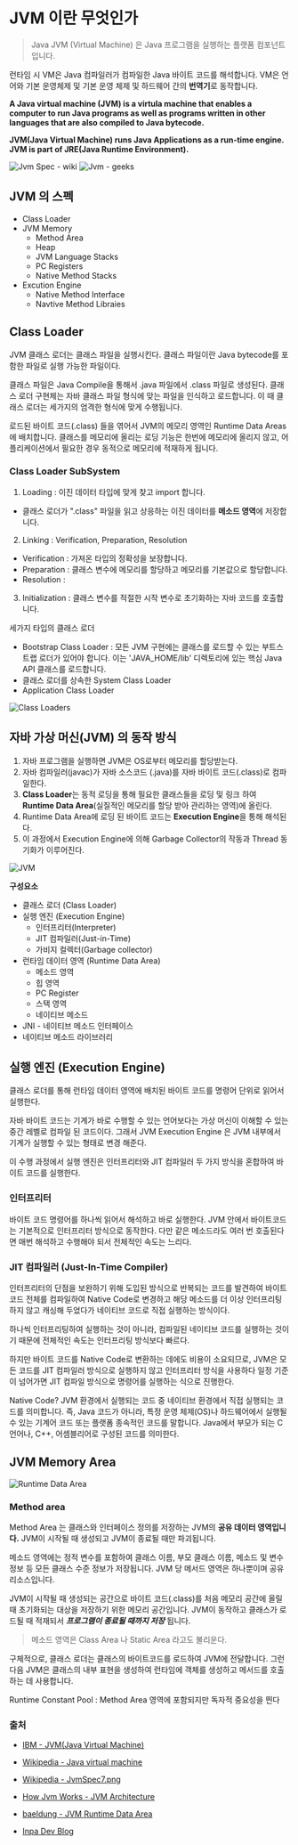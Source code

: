 # JVM 이란 무엇인가

> Java JVM (Virtual Machine) 은 Java 프로그램을 실행하는 플랫폼 컴포넌트입니다.

런타임 시 VM은 Java 컴파일러가 컴파일한 Java 바이트 코드를 해석합니다. VM은 언어와 기본 운영체제 및 기본 운영 체제 및 하드웨어 간의 **번역기**로 동작합니다.

**A Java virtual machine (JVM) is a virtula machine that enables a computer to run Java programs as well as programs written in other languages that are also compiled to Java bytecode.**

**JVM(Java Virtual Machine) runs Java Applications as a run-time engine. JVM is part of JRE(Java Runtime Environment).**

![Jvm Spec - wiki](https://github.com/user-attachments/assets/5db509ea-82c0-4bbc-a2e7-7bdb6be1ba23)
![Jvm - geeks](https://github.com/user-attachments/assets/7f8d4793-279a-44ed-b91d-1aef08bd5355)

## JVM 의 스펙
- Class Loader
- JVM Memory
  - Method Area
  - Heap 
  - JVM Language Stacks
  - PC Registers
  - Native Method Stacks
- Excution Engine 
  - Native Method Interface
  - Navtive Method Libraies

## Class Loader
JVM 클래스 로더는 클래스 파일을 실행시킨다. 클래스 파일이란 Java bytecode를 포함한 파일로 실행 가능한 파일이다.

클래스 파일은 Java Compile을 통해서 .java 파일에서 .class 파일로 생성된다. 클래스 로더 구현체는 자바 클래스 파일 형식에 맞는 파일을 인식하고 로드합니다. 이 때 클래스 로더는 세가지의 엄격한 형식에 맞게 수행됩니다.

로드된 바이트 코드(.class) 들을 엮어서 JVM의 메모리 영역인 Runtime Data Areas에 배치합니다. 클래스를 메모리에 올리는
로딩 기능은 한번에 메모리에 올리지 않고, 어플리케이션에서 필요한 경우 동적으로 메모리에 적재하게 됩니다.

### Class Loader SubSystem
1. Loading : 이진 데이터 타입에 맞게 찾고 import 합니다.
  - 클래스 로더가 ".class" 파일을 읽고 상응하는 이진 데이터를 **메소드 영역**에 저장합니다.
2. Linking : Verification, Preparation, Resolution
  - Verification : 가져온 타입의 정확성을 보장합니다.
  - Preparation : 클래스 변수에 메모리를 할당하고 메모리를 기본값으로 할당합니다.
  - Resolution : 
3. Initialization : 클래스 변수를 적절한 시작 변수로 초기화하는 자바 코드를 호출합니다.

세가지 타입의 클래스 로더
- Bootstrap Class Loader : 모든 JVM 구현에는 클래스를 로드할 수 있는 부트스트랩 로더가 있어야 합니다. 이는 'JAVA_HOME/lib' 디렉토리에 있는 핵심 Java API 클래스를 로드합니다.
- 클래스 로더를 상속한 System Class Loader
- Application Class Loader

![Class Loaders](https://github.com/user-attachments/assets/45f91f1f-7468-4389-898b-9579058ab0a6)

## 자바 가상 머신(JVM) 의 동작 방식
1. 자바 프로그램을 실행하면 JVM은 OS로부터 메모리를 할당받는다.
2. 자바 컴파일러(javac)가 자바 소스코드 (.java)를 자바 바이트 코드(.class)로 컴파일한다.
3. **Class Loader**는 동적 로딩을 통해 필요한 클래스들을 로딩 및 링크 하여 **Runtime Data Area**(실질적인 메모리를 할당 받아 관리하는 영역)에 올린다.
4. Runtime Data Area에 로딩 된 바이트 코드는 **Execution Engine**을 통해 해석된다.
5. 이 과정에서 Execution Engine에 의해 Garbage Collector의 작동과 Thread 동기화가 이루어진다.

![JVM](https://github.com/user-attachments/assets/cb5c8e4b-98bb-4d2f-8b11-28a0e3ed5e8d)

**구성요소**

- 클래스 로더 (Class Loader)
- 실행 엔진 (Execution Engine)
  - 인터프리터(Interpreter)
  - JIT 컴파일러(Just-in-Time)
  - 가비지 컬렉터(Garbage collector)
- 런타임 데이터 영역 (Runtime Data Area)
  - 메소드 영역
  - 힙 영역
  - PC Register
  - 스택 영역
  - 네이티브 메소드
- JNI - 네이티브 메소드 인터페이스
- 네이티브 메소드 라이브러리

## 실행 엔진 (Execution Engine)
클래스 로더를 통해 런타임 데이터 영역에 배치된 바이트 코드를 명령어 단위로 읽어서 실행한다.

자바 바이트 코드는 기계가 바로 수행할 수 있는 언어보다는 가상 머신이 이해할 수 있는 중간 레벨로
컴파일 된 코드이다. 그래서 JVM Execution Engine 은 JVM 내부에서 기계가 실행할 수 있는 형태로 변경
해준다.

이 수행 과정에서 실행 엔진은 인터프리터와 JIT 컴파일러 두 가지 방식을 혼합하여 바이트 코드를 실행한다.

### 인터프리터
바이트 코드 명령어를 하나씩 읽어서 해석하고 바로 실행한다. JVM 안에서 바이트코드는 기본적으로 인터프리터
방식으로 동작한다. 다만 같은 메소드라도 여러 번 호출된다면 매번 해석하고 수행해야 되서 전체적인 속도는 느리다.

### JIT 컴파일러 (Just-In-Time Compiler)
인터프리터의 단점을 보완하기 위해 도입된 방식으로 반복되는 코드를 발견하여 바이트 코드 전체를 컴파일하여
Native Code로 변경하고 해당 메소드를 더 이상 인터프리팅 하지 않고 캐싱해 두었다가 네이티브 코드로 직접
실행하는 방식이다.

하나씩 인터프리팅하여 실행하는 것이 아니라, 컴파일된 네이티브 코드를 실행하는 것이기 때문에
전체적인 속도는 인터프리팅 방식보다 빠르다.

하지만 바이트 코드를 Native Code로 변환하는 데에도 비용이 소요되므로, JVM은 모든 코드를 JIT 컴파일러
방식으로 실행하지 않고 인터프리터 방식을 사용하다 일정 기준이 넘어가면 JIT 컴파일 방식으로 명령어를
실행하는 식으로 진행한다.

Native Code?
JVM 환경에서 실행되는 코드 중 네이티브 환경에서 직접 실행되는 코드를 의미합니다. 즉, Java 코드가 아니라,
특정 운영 체제(OS)나 하드웨어에서 실행될 수 있는 기계어 코드 또는 플랫폼 종속적인 코드를 말합니다.
Java에서 부모가 되는 C 언어나, C++, 어셈블리어로 구성된 코드를 의미한다.

## JVM Memory Area
![Runtime Data Area](https://github.com/user-attachments/assets/a2c8f17c-7eee-4c38-90c3-d287b84ac6b4)

### Method area

Method Area 는 클래스와 인터페이스 정의를 저장하는 JVM의 **공유 데이터 영역입니다.** 
JVM이 시작될 때 생성되고 JVM이 종료될 때만 파괴됩니다.

메소드 영역에는 정적 변수를 포함하여 클래스 이름, 부모 클래스 이름, 메소드 및 변수 정보 등 모든 
클래스 수준 정보가 저장됩니다. JVM 당 메서드 영역은 하나뿐이며 공유 리소스입니다.

JVM이 시작될 때 생성되는 공간으로 바이트 코드(.class)를 처음 메모리 공간에 올릴 때 초기화되는
대상을 저장하기 위한 메모리 공간입니다. JVM이 동작하고 클래스가 로드될 때 적재되서 **_프로그램이 종료될
때까지 저장_** 됩니다.

> 메소드 영역은 Class Area 나 Static Area 라고도 불리운다.

구체적으로, 클래스 로더는 클래스의 바이트코드를 로드하여 JVM에 전달합니다. 그런 다음 JVM은 클래스의
내부 표현을 생성하여 런타임에 객체를 생성하고 메서드를 호출하는 데 사용합니다.

Runtime Constant Pool : Method Area 영역에 포함되지만 독자적 중요성을 띈다


### 출처
- [IBM - JVM(Java Virtual Machine)](https://www.ibm.com/docs/ko/sdk-java-technology/8?topic=introduction-java-virtual-machine)

- [Wikipedia - Java virtual machine](https://en.wikipedia.org/wiki/Java_virtual_machine)

- [Wikipedia - JvmSpec7.png](https://en.wikipedia.org/wiki/File:JvmSpec7.png)

- [How Jvm Works - JVM  Architecture](https://www.geeksforgeeks.org/jvm-works-jvm-architecture/)

- [baeldung - JVM Runtime Data Area](https://www.baeldung.com/java-jvm-run-time-data-areas)

- [Inpa Dev Blog](https://inpa.tistory.com/entry/JAVA-%E2%98%95-JVM-%EB%82%B4%EB%B6%80-%EA%B5%AC%EC%A1%B0-%EB%A9%94%EB%AA%A8%EB%A6%AC-%EC%98%81%EC%97%AD-%EC%8B%AC%ED%99%94%ED%8E%B8#%EB%A9%94%EC%84%9C%EB%93%9C_%EC%98%81%EC%97%AD_method_area)